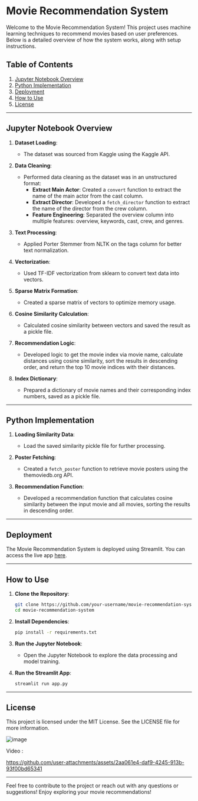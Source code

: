 # Movie Recommendation System

Welcome to the Movie Recommendation System! This project uses machine learning techniques to recommend movies based on user preferences. Below is a detailed overview of how the system works, along with setup instructions.

## Table of Contents
1. [Jupyter Notebook Overview](#jupyter-notebook-overview)
2. [Python Implementation](#python-implementation)
3. [Deployment](#deployment)
4. [How to Use](#how-to-use)
5. [License](#license)

---

## Jupyter Notebook Overview

1. **Dataset Loading**:
   - The dataset was sourced from Kaggle using the Kaggle API.

2. **Data Cleaning**:
   - Performed data cleaning as the dataset was in an unstructured format:
     - **Extract Main Actor**: Created a `convert` function to extract the name of the main actor from the cast column.
     - **Extract Director**: Developed a `fetch_director` function to extract the name of the director from the crew column.
     - **Feature Engineering**: Separated the overview column into multiple features: overview, keywords, cast, crew, and genres.

3. **Text Processing**:
   - Applied Porter Stemmer from NLTK on the tags column for better text normalization.

4. **Vectorization**:
   - Used TF-IDF vectorization from sklearn to convert text data into vectors.

5. **Sparse Matrix Formation**:
   - Created a sparse matrix of vectors to optimize memory usage.

6. **Cosine Similarity Calculation**:
   - Calculated cosine similarity between vectors and saved the result as a pickle file.

7. **Recommendation Logic**:
   - Developed logic to get the movie index via movie name, calculate distances using cosine similarity, sort the results in descending order, and return the top 10 movie indices with their distances.

8. **Index Dictionary**:
   - Prepared a dictionary of movie names and their corresponding index numbers, saved as a pickle file.

---

## Python Implementation

1. **Loading Similarity Data**:
   - Load the saved similarity pickle file for further processing.

2. **Poster Fetching**:
   - Created a `fetch_poster` function to retrieve movie posters using the themoviedb.org API.

3. **Recommendation Function**:
   - Developed a recommendation function that calculates cosine similarity between the input movie and all movies, sorting the results in descending order.

---

## Deployment

The Movie Recommendation System is deployed using Streamlit. You can access the live app [here](https://sandeep-movie-recommendation.streamlit.app/).

---

## How to Use

1. **Clone the Repository**:
   ```bash
   git clone https://github.com/your-username/movie-recommendation-system.git
   cd movie-recommendation-system
   ```

2. **Install Dependencies**:
   ```bash
   pip install -r requirements.txt
   ```

3. **Run the Jupyter Notebook**:
   - Open the Jupyter Notebook to explore the data processing and model training.

4. **Run the Streamlit App**:
   ```bash
   streamlit run app.py
   ```

---

## License

This project is licensed under the MIT License. See the LICENSE file for more information.

![image](https://github.com/user-attachments/assets/e16b26af-62b9-457e-89e1-be9b88087774)

Video : 


https://github.com/user-attachments/assets/2aa061e4-daf9-4245-913b-93f00bd65341



---

Feel free to contribute to the project or reach out with any questions or suggestions! Enjoy exploring your movie recommendations!
